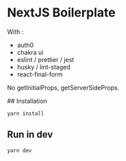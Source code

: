 # NextJS Boilerplate

With :
- auth0
- chakra ui
- eslint / prettier / jest
- husky / lint-staged
- react-final-form

No getInitialProps, getServerSideProps.  

## Installation

```
yarn install
```

## Run in dev

```
yarn dev
```

